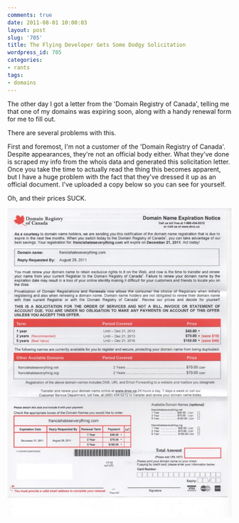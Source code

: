 ```yaml
---
comments: true
date: 2011-08-01 10:00:03
layout: post
slug: '705'
title: The Flying Developer Gets Some Dodgy Solicitation
wordpress_id: 705
categories:
- rants
tags:
- domains
---
```


The other day I got a letter from the 'Domain Registry of Canada', telling me that one of my domains was expiring soon, along with a handy renewal form for me to fill out.

There are several problems with this.

First and foremost, I'm not a customer of the 'Domain Registry of Canada'. Despite appearances, they're not an official body either. What they've done is scraped my info from the whois data and generated this solicitation letter. Once you take the time to actually read the thing this becomes apparent, but I have a huge problem with the fact that they've dressed it up as an official document. I've uploaded a copy below so you can see for yourself.

Oh, and their prices SUCK.

[![](/a/2011-08-01-705/001-743x1024.jpg)](http://theflyingdeveloper.com/blog/wp-content/uploads/2011/07/001.jpg)
